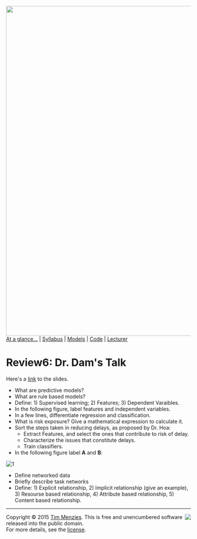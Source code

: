 [<img width=900 src="https://raw.githubusercontent.com/txt/mase/master/img/banner1.png">](https://github.com/txt/mase/blob/master/README.md)   
[At a glance...](https://github.com/txt/mase/blob/master/OVERVIEW.md) |
[Syllabus](https://github.com/txt/mase/blob/master/SYLLABUS.md) |
[Models](https://github.com/txt/mase/blob/master/MODELS.md) |
[Code](https://github.com/txt/mase/tree/master/src) |
[Lecturer](http://menzies.us) 


# Review6: Dr. Dam's Talk
Here's a [link](https://github.com/txt/mase/blob/master/src/doc/Hoa-NCSU-2015.pdf) to the slides.

+ What are predictive models?
+ What are rule based models?
+ Define: 1) Supervised learning; 2) Features; 3) Dependent Varaibles.
+ In the following figure, label features and independent variables.
+ In a few lines, differentiate regression and classification.
+ What is risk exposure? Give a mathematical expression to calculate it.
+ Sort the steps taken in reducing delays, as proposed by Dr. Hoa:
  * Extract Features, and select the ones that contribute to risk of delay.
  * Characterize the issues that constitute delays.
  * Train classifiers.
+ In the following figure label **A** and **B**:

![1](https://cloud.githubusercontent.com/assets/1433964/10259938/29db384a-693c-11e5-8163-69f25542da9a.png)

+ Define networked data
+ Briefly describe task networks
+ Define: 1) Explicit relationship, 2) Implicit relationship (give an example), 3) Resourse based relationship, 4) Attribute based relationship, 5) Content based relationship.

_________

<img align=right src="https://raw.githubusercontent.com/txt/mase/master/img/pd-icon.png">Copyright © 2015 [Tim Menzies](http://menzies.us).
This is free and unencumbered software released into the public domain.   
For more details, see the [license](https://github.com/txt/mase/blob/master/LICENSE.md).

